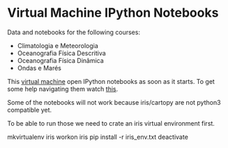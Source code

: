Virtual Machine IPython Notebooks
=================================

Data and notebooks for the following courses:
- Climatologia e Meteorologia
- Oceanografia Física Descritiva
- Oceanografia Física Dinâmica
- Ondas e Marés

This [virtual machine](https://susestudio.com/a/YfJVDT/python4oceanographers--2)
open IPython notebooks as soon as it starts.  To get some help navigating them
watch [this](http://www.youtube.com/watch?v=QSmmt2hDIwY).

Some of the notebooks will not work because iris/cartopy are not python3
compatible yet.

To be able to run those we need to crate an iris virtual environment first.

mkvirtualenv iris
workon iris
pip install -r iris_env.txt
deactivate
